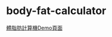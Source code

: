 # body-fat-calculator

<a href="https://brianwu291.github.io/body-fat-calculator/">體脂肪計算機Demo頁面</a>
